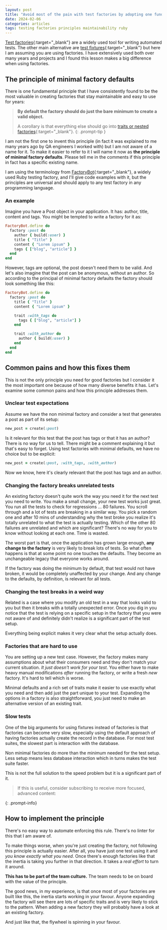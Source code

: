 ```yaml
---
layout: post
title: "Avoid most of the pain with test factories by adopting one fundamental principle"
date: 2024-02-06
categories: articles
tags: testing factories principles maintainability ruby
---
```


[Test factories](https://thoughtbot.com/blog/why-factories){:target="\_blank"} are a widely used tool for writing automated tests. The other main alternative are [test fixtures](https://guides.rubyonrails.org/testing.html#the-low-down-on-fixtures){:target="\_blank"} but here I am assuming you are using factories. I have extensively used both over many years and projects and I found this lesson makes a big difference when using factories.

## The principle of minimal factory defaults

There is one fundamental principle that I have consistently found to be the most valuable in creating factories that stay maintainable and easy to use for years:

> **By default the factory should do just the bare minimum to create a valid object.**
>
> A corollary is that  everything else should go into [traits or nested factories](https://www.codewithjason.com/factory-bot-traits-vs-nested-factories/){:target="\_blank"}.
{: .prompt-tip }

I am not the first one to invent this principle (in fact it was explained to me many years ago by QA engineers I worked with) but I am not aware of a name for it. To make it easier to refer to it I will name it now as **the principle of minimal factory defaults**. Please tell me in the comments if this principle in fact has a specific existing name.

I am using the terminology from [FactoryBot](https://thoughtbot.github.io/factory_bot/){:target="\_blank"}, a widely used Ruby testing factory, and I'll give code examples with it, but the principles are universal and should apply to any test factory in any programming language.

### An example

Imagine you have a Post object in your application. It has: author, title, content and tags. You might be tempted to write a factory for it as:

```ruby
FactoryBot.define do
  factory :post do
    author { build(:user) }
    title { "Title" }
    content { "Lorem ipsum" }
    tags { ["blog", "article"] }
  end
end
```

However, tags are optional, the post doesn't need them to be valid. And let's also imagine that the post can be anonymous, without an author. So according to the principal of minimal factory defaults the factory should look something like this:

```ruby
FactoryBot.define do
  factory :post do
    title { "Title" }
    content { "Lorem ipsum" }

    trait :with_tags do
      tags { ["blog", "article"] }
    end

    trait :with_author do
      author { build(:user) }
    end
  end
end
```

## Common pains and how this fixes them

This is not the only principle you need for good factories but I consider it the most important one because of how many diverse benefits it has.
Let's examine some common pains and how this principle addresses them.

### Unclear test expectations

Assume we have the non minimal factory and consider a test that generates a post as part of its setup:
```ruby
new_post = create(:post)
```
Is it relevant for this test that the post has tags or that it has an author? There is no way for us to tell. There might be a comment explaining it but that's easy to forget. Using test factories with minimal defaults, we have no choice but to be explicit:
```ruby
new_post = create(:post, :with_tags, :with_author)
```
Now we know, here it's clearly relevant that the post has tags and an author.
### Changing the factory breaks unrelated tests

An existing factory doesn't quite work the way you need it for the next test you need to write. You make a small change, your new test works just great. You run all the tests to check for regressions ... 80 failures. You scroll through and a lot of tests are breaking in a similar way. You pick a random one and after 10 mins of understanding why the test broke you realize it's totally unrelated to what the test is actually testing. Which of the other 80 failures are unrelated and which are significant? There's no way for you to know without looking at each one. Time is wasted.

The worst part is that, once the application has grown large enough, **any change to the factory** is very likely to break lots of tests. So what often happens is that at some point no one touches the defaults. They become an unchangeable legacy that everyone works around.

If the factory was doing the minimum by default, that test would not have broken, it would be completely unaffected by your change. And any change to the defaults, by definition, is relevant for all tests.

### Changing the test breaks in a weird way

Related is a case where you modify an old test in a way that looks valid to you but then it breaks with a totally unexpected error. Once you dig in you notice that the test is relying on a specific setup in the factory that you were not aware of and definitely didn't realize is a significant part of the test setup.

Everything being explicit makes it very clear what the setup actually does.

### Factories that are hard to use

You are setting up a new test case. However, the factory makes many assumptions about what their consumers need and they don't match your current situation. *It just doesn't work for your test*. You either have to make heavy manual modifications *after* running the factory, or write a fresh *new* factory. It's hard to tell which is worse.

Minimal defaults and a rich set of traits make it easier to use exactly what you need and then add just the part unique to your test. Expanding the options in a factory is also straightforward, you just need to make an alternative version of an existing trait.

### Slow tests

One of the big arguments for using fixtures instead of factories is that factories can become very slow, especially using the default approach of having factories actually create the record in the database. For most test suites, the slowest part is interaction with the database.

Non minimal factories do more than the minimum needed for the test setup. Less setup means less database interaction which in turns makes the test suite faster.

This is not the full solution to the speed problem but it is a significant part of it.

> If this is useful, consider subscribing to receive more focused, advanced content:
> <script async data-uid="eee193b17b" src="https://thoughtful-producer-2834.ck.page/eee193b17b/index.js"></script>
{: .prompt-info}

## How to implement the principle

There's no easy way to automate enforcing this rule. There's no linter for this that I am aware of.

To make things worse, when you're just creating the factory, not following this principle is actually easier. After all, you have just one test using it and *you know exactly what you need*. Once there's enough factories like that the inertia is taking you further in that direction. It takes a *real effort* to turn it around.

**This has to be part of the team culture.** The team needs to be on board with the value of the principle.

The good news, in my experience, is that once most of your factories are built like this, the inertia starts working in your favour. Anyone expanding the factory will see there are lots of specific traits and is very likely to stick to the pattern. When adding a new factory they will probably have a look at an existing factory.

And just like that, the flywheel is spinning in your favour.
